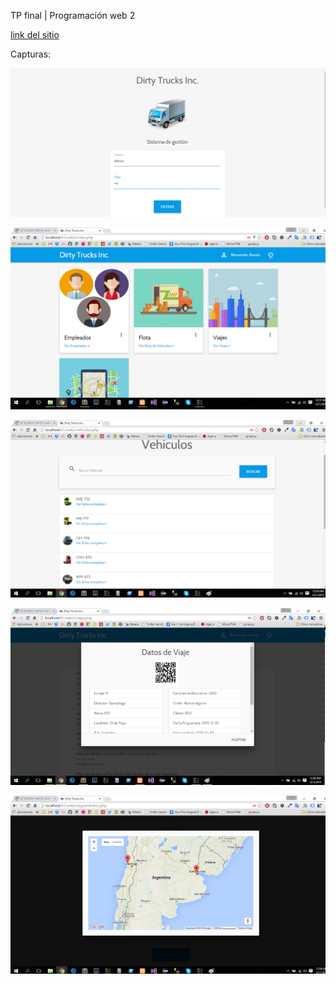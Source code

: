 TP final | Programación web 2

[link del sitio](tallerweb2unlam.netai.net)

Capturas:

![Login](screenshot/login.PNG)

![index](screenshot/index.png)

![Vehiculos](screenshot/vehiculos.png)

![viajes](screenshot/viajes.png)

![Paradas](screenshot/paradas.png)
